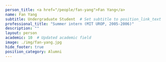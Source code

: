 ```yaml
---
person_title: <a href="/people/fan-yang">Fan Yang</a>
name: Fan Yang
subtitle: Undergraduate Student  # Set subtitle to position_link_text
professional_title: "Summer intern (MIT UROP, 2005-2006)"
description: ""
layout: person
academic: 10  # Updated academic field
image: ./img/fan-yang.jpg
hide_footer: true
position_category: Alumni
---
```

